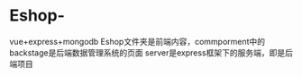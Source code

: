 # Eshop-
vue+express+mongodb
Eshop文件夹是前端内容，commporment中的backstage是后端数据管理系统的页面
server是express框架下的服务端，即是后端项目
